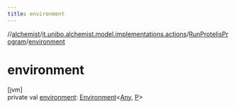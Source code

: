 ```yaml
---
title: environment
---
```

//[alchemist](../../../index.html)/[it.unibo.alchemist.model.implementations.actions](../index.html)/[RunProtelisProgram](index.html)/[environment](environment.html)



# environment



[jvm]\
private val [environment](environment.html): [Environment](../../it.unibo.alchemist.model.interfaces/-environment/index.html)<[Any](https://kotlinlang.org/api/latest/jvm/stdlib/kotlin/-any/index.html), [P](../../it.unibo.alchemist.model.implementations.nodes/-protelis-node/index.html)>




